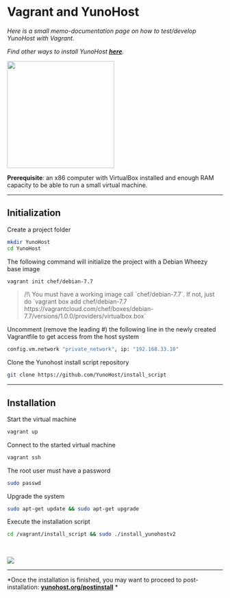 # Vagrant and YunoHost

*Here is a small memo-documentation page on how to test/develop YunoHost with Vagrant.*

*Find other ways to install YunoHost **[here](/install)**.*

<img src="https://yunohost.org/images/vagrant.png" width=250>

**Prerequisite**: an x86 computer with VirtualBox installed and enough RAM capacity to be able to run a small virtual machine.

---

## Initialization

Create a project folder
```bash
mkdir YunoHost
cd YunoHost
```

The following command will initialize the project with a Debian Wheezy base image
```bash
vagrant init chef/debian-7.7
```
<blockquote>
<span class="text-warning">/!\</span> You must have a working image call `chef/debian-7.7`. If not, just do 
`vagrant box add chef/debian-7.7 https://vagrantcloud.com/chef/boxes/debian-7.7/versions/1.0.0/providers/virtualbox.box`
</blockquote>

Uncomment (remove the leading #) the following line in the newly created Vagrantfile to get access from the host system
```bash
config.vm.network "private_network", ip: "192.168.33.10"
```

Clone the Yunohost install script repository
```bash
git clone https://github.com/YunoHost/install_script
```

---

## Installation

Start the virtual machine
```bash
vagrant up
```

Connect to the started virtual machine
```bash
vagrant ssh
```

The root user must have a password
```bash
sudo passwd
```

Upgrade the system
```bash
sudo apt-get update && sudo apt-get upgrade
```

Execute the installation script
```bash
cd /vagrant/install_script && sudo ./install_yunohostv2
```

<br>

<p class="text-center">
<img src="https://yunohost.org/images/install_script.png">
</p>

---

*Once the installation is finished, you may want to proceed to post-installation: **[yunohost.org/postinstall](/postinstall)** *
